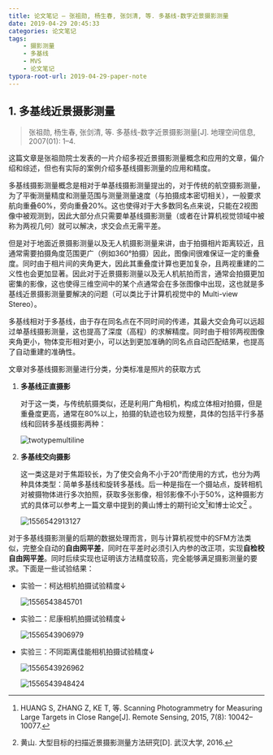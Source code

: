 ```yaml
---
title: 论文笔记 — 张祖勋, 杨生春, 张剑清, 等. 多基线-数字近景摄影测量
date: 2019-04-29 20:45:33
categories: 论文笔记
tags:
	- 摄影测量
	- 多基线
	- MVS
	- 论文笔记
typora-root-url: 2019-04-29-paper-note
---
```




## 1. 多基线近景摄影测量

> 张祖勋, 杨生春, 张剑清, 等. 多基线-数字近景摄影测量[J]. 地理空间信息, 2007(01): 1–4.

这篇文章是张祖勋院士发表的一片介绍多视近景摄影测量概念和应用的文章，偏介绍和综述，但也有实际的案例介绍多基线摄影测量的应用和精度。

多基线摄影测量概念是相对于单基线摄影测量提出的，对于传统的航空摄影测量，为了平衡测量精度和测量范围与测量测量速度（与拍摄成本密切相关），一般要求航向重叠60%，旁向重叠20%。这也使得对于大多数同名点来说，只能在2视图像中被观测到，因此大部分点只需要单基线摄影测量（或者在计算机视觉领域中被称为两视几何）就可以解决，求交会点无需平差。

<!-- more -->

但是对于地面近景摄影测量以及无人机摄影测量来讲，由于拍摄相片距离较近，且通常需要拍摄角度范围更广（例如360°拍摄）因此，图像间很难保证一定的重叠度。同时由于相片间的夹角更大，因此其重叠度计算也更加复杂，且两视重建的二义性也会更加显著。因此对于近景摄影测量以及无人机航拍而言，通常会拍摄更加密集的影像，这也使得三维空间中的某个点通常会在多张图像中出现，这也就是多基线近景摄影测量要解决的问题（可以类比于计算机视觉中的 Multi-view Stereo）。

多基线相对于多基线，由于存在同名点在不同时间的传递，其最大交会角可以远超过单基线摄影测量，这也提高了深度（高程）的求解精度。同时由于相邻两视图像夹角更小，物体变形相对更小，可以达到更加准确的同名点自动匹配结果，也提高了自动重建的准确性。

文章对多基线摄影测量进行分类，分类标准是照片的获取方式

1. **多基线正直摄影**

   对于这一类，与传统航摄类似，还是利用广角相机，构成立体相对拍摄，但是重叠度更高，通常在80%以上，拍摄的轨迹也较为规整，具体的包括平行多基线和回转多基线摄影两种：

   ![twotypemultiline](twotypemultiline.png)

2. **多基线交向摄影**

   这一类这是对于焦距较长，为了使交会角不小于20°而使用的方式，也分为两种具体类型：简单多基线和旋转多基线。后一种是指在一个摄站点，旋转相机对被摄物体进行多次拍照，获取多张影像，相邻影像不小于50%，这种摄影方式的具体可以参考上一篇文章中提到的黄山博士的期刊论文[^2]和博士论文[^3] 。

   ![1556542913127](1556542913127.png) 

对于多基线摄影测量的后期的数据处理而言，则与计算机视觉中的SFM方法类似，完整全自动的**自由网平差**，同时在平差时必须引入内参的改正项，实现**自检校自由网平差**。同时后续实现也证明该方法精度较高，完全能够满足摄影测量的要求。下面是一些试验结果：

- 实验一：柯达相机拍摄试验精度↓

  ![1556543845701](1556543845701.png)

- 实验二：尼康相机拍摄试验精度↓

  ![1556543906979](1556543906979.png)

- 实验三：不同距离佳能相机拍摄试验精度↓

  ![1556543926962](1556543926962.png)

  ![1556543948424](1556543948424.png)

[^1]: 张祖勋, 杨生春, 张剑清, 等. 多基线-数字近景摄影测量[J]. 地理空间信息, 2007(01): 1–4.
[^2]: HUANG S, ZHANG Z, KE T, 等. Scanning Photogrammetry for Measuring Large Targets in Close Range[J]. Remote Sensing, 2015, 7(8): 10042–10077.
[^3]: 黄山. 大型目标的扫描近景摄影测量方法研究[D]. 武汉大学, 2016.
